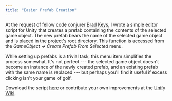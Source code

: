 ```yaml
---
title: "Easier Prefab Creation"
---
```


At the request of fellow code conjurer [Brad Keys](http://www.bradkeys.com/), I wrote a simple editor script for Unity that creates a prefab containing the contents of the selected game object. The new prefab bears the name of the selected game object and is placed in the project's root directory. This function is accessed from the *GameObject → Create Prefab From Selected* menu.

While setting up prefabs is a trivial task, this menu item simplifies the process somewhat. It's not perfect --- the selected game object doesn't become an instance of the newly created prefab, and an existing prefab with the same name is replaced --- but perhaps you'll find it useful if excess clicking isn't your game of golf.

Download the script [here](https://gist.github.com/mminer/975358) or contribute your own improvements at the [Unify Wiki](http://www.unifycommunity.com/wiki/index.php?title=CreatePrefabFromSelected).
